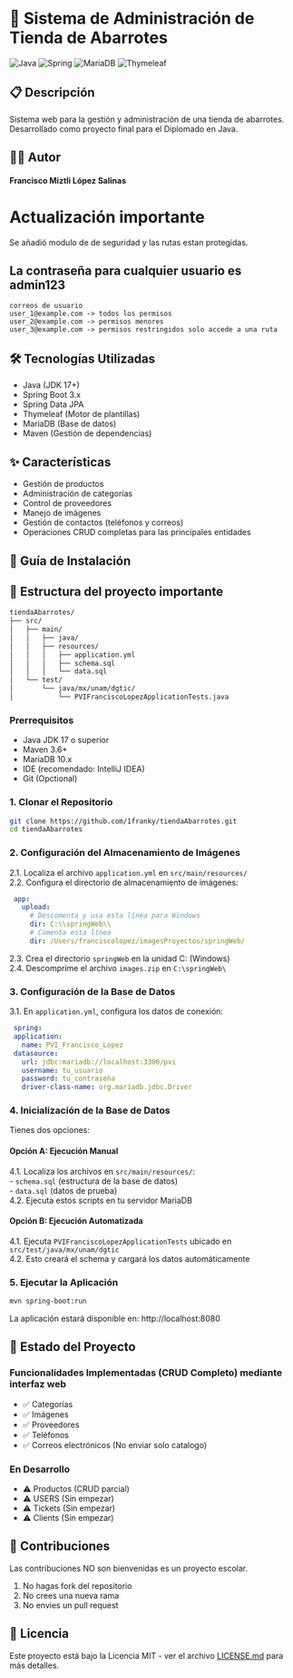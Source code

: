 # 🏪 Sistema de Administración de Tienda de Abarrotes

![Java](https://img.shields.io/badge/java-%23ED8B00.svg?style=for-the-badge&logo=openjdk&logoColor=white)
![Spring](https://img.shields.io/badge/spring-%236DB33F.svg?style=for-the-badge&logo=spring&logoColor=white)
![MariaDB](https://img.shields.io/badge/MariaDB-003545?style=for-the-badge&logo=mariadb&logoColor=white)
![Thymeleaf](https://img.shields.io/badge/Thymeleaf-%23005C0F.svg?style=for-the-badge&logo=Thymeleaf&logoColor=white)

## 📋 Descripción
Sistema web para la gestión y administración de una tienda de abarrotes. Desarrollado como proyecto final para el Diplomado en Java.

## 👨‍💻 Autor
#### Francisco Miztli López Salinas

# Actualización importante

Se añadió modulo de de seguridad y las rutas estan protegidas.
## La contraseña para cualquier usuario es admin123

```
correos de usuario
user_1@example.com -> todos los permisos
user_2@example.com -> permisos menores
user_3@example.com -> permisos restringidos solo accede a una ruta
```

## 🛠️ Tecnologías Utilizadas
- Java (JDK 17+)
- Spring Boot 3.x
- Spring Data JPA
- Thymeleaf (Motor de plantillas)
- MariaDB (Base de datos)
- Maven (Gestión de dependencias)

## ✨ Características
- Gestión de productos
- Administración de categorías
- Control de proveedores
- Manejo de imágenes
- Gestión de contactos (teléfonos y correos)
- Operaciones CRUD completas para las principales entidades

## 🚀 Guía de Instalación

## 📂 Estructura del proyecto importante
```bash
tiendaAbarrotes/
├── src/
│   ├── main/
│   │   ├── java/
│   │   ├── resources/
│   │   │   ├── application.yml
│   │   │   ├── schema.sql
│   │   │   └── data.sql
│   └── test/
│       └── java/mx/unam/dgtic/
│           └── PVIFranciscoLopezApplicationTests.java
```

### Prerrequisitos
- Java JDK 17 o superior
- Maven 3.6+
- MariaDB 10.x
- IDE (recomendado: IntelliJ IDEA)
- Git (Opctional)

### 1. Clonar el Repositorio
```bash
git clone https://github.com/1franky/tiendaAbarrotes.git
cd tiendaAbarrotes
```

### 2. Configuración del Almacenamiento de Imágenes  
2.1. Localiza el archivo `application.yml` en `src/main/resources/`  
2.2. Configura el directorio de almacenamiento de imágenes:
   ```yaml
    app:
      upload:
        # Descomenta y usa esta línea para Windows
        dir: C:\\springWeb\\
        # Comenta esta línea
        dir: /Users/franciscolopez/imagesProyectos/springWeb/
   ```

2.3. Crea el directorio `springWeb` en la unidad C: (Windows)  
2.4. Descomprime el archivo `images.zip` en `C:\springWeb\`  

### 3. Configuración de la Base de Datos   
3.1. En `application.yml`, configura los datos de conexión:

   ```yaml
    spring:
    application:
      name: PVI_Francisco_Lopez
    datasource:
      url: jdbc:mariadb://localhost:3306/pvi
      username: tu_usuario
      password: tu_contraseña
      driver-class-name: org.mariadb.jdbc.Driver
   ```

### 4. Inicialización de la Base de Datos
Tienes dos opciones:
#### Opción A: Ejecución Manual
4.1. Localiza los archivos en `src/main/resources/`:       
    - `schema.sql` (estructura de la base de datos)       
    - `data.sql` (datos de prueba)      
4.2. Ejecuta estos scripts en tu servidor MariaDB     

#### Opción B: Ejecución Automatizada
4.1. Ejecuta `PVIFranciscoLopezApplicationTests` ubicado en `src/test/java/mx/unam/dgtic`   
4.2. Esto creará el schema y cargará los datos automáticamente


### 5. Ejecutar la Aplicación
```bash
mvn spring-boot:run
```

La aplicación estará disponible en: http://localhost:8080

## 📝 Estado del Proyecto

### Funcionalidades Implementadas (CRUD Completo) mediante interfaz web
- ✅ Categorías
- ✅ Imágenes
- ✅ Proveedores
- ✅ Teléfonos
- ✅ Correos electrónicos (No enviar solo catalogo)

### En Desarrollo
- ⚠️ Productos (CRUD parcial)
- ⚠️ USERS (Sin empezar)
- ⚠️ Tickets (Sin empezar)
- ⚠️ Clients (Sin empezar)

## 🤝 Contribuciones
Las contribuciones NO son bienvenidas es un proyecto escolar.
1. No hagas fork del repositorio
2. No crees una nueva rama
3. No envies un pull request

## 📄 Licencia
Este proyecto está bajo la Licencia MIT - ver el archivo [LICENSE.md](LICENSE.md) para más detalles.
